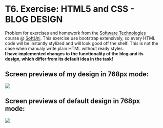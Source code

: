 # T6. Exercise: HTML5 and CSS - BLOG DESIGN

Problem for exercises and homework from the [Software Technologies](https://github.com/OgnyanDD/Software-Technologies) course @ [SoftUni](https://softuni.bg/).
This exercise use bootstrap extensively, so every HTML code will be instantly stylized and will look good off the shelf. This is not the case when manualy write plain HTML without ready styles.
<br/>
**I have implemented changes to the functionality of the blog and its design, which differ from its default idea in the task!**
<br/>
## Screen previews of my design in 768px mode:
![](/resources/MyDesign.png)
<br/>
## Screen previews of default design in 768px mode:
![](../resources/DefaultDesign.png)
